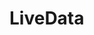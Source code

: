 # LiveData

<!-- LiveData:
LiveData 是 Android 架构组件中的一个类，用于在应用程序的不同组件之间共享观察数据。它具有生命周期感知能力，这意味着它会自动在相关组件（如 Activity、Fragment）的生命周期内更新数据。以下是 LiveData 的一些关键特点：

生命周期感知： LiveData 可以感知相关组件的生命周期状态，它会在活跃状态时分发数据，而在非活跃状态时停止分发，以防止内存泄漏。

自动刷新： 当数据发生变化时，LiveData 会自动通知观察者，这样你就不需要手动刷新用户界面。

避免内存泄漏： LiveData 设计时考虑了生命周期，并采用弱引用，因此它不容易导致内存泄漏。

线程安全： LiveData 会确保数据的更改在主线程上进行，因此你可以放心地在观察者中更新用户界面。

使用示例：

java
Copy code
public class MyViewModel extends ViewModel {
    private MutableLiveData<String> liveData = new MutableLiveData<>();

    public LiveData<String> getLiveData() {
        return liveData;
    }

    public void updateData(String newData) {
        liveData.setValue(newData);
    }
}
DataModel:
DataModel 通常是指应用程序中负责管理和处理数据的模块或类。它包含了与数据相关的逻辑，可以负责从数据库、网络或其他数据源中检索数据，并将数据提供给应用程序的其他部分。

DataModel 的职责可能包括：

数据获取： 从不同的数据源中获取数据，如数据库、网络服务等。

数据转换： 对数据进行处理和转换，以便适应应用程序的需求。

数据更新： 更新数据，可能是通过用户操作或后台任务。

数据存储： 将数据保存到适当的持久性存储中，例如数据库。

DataModel 的实现通常取决于应用程序的架构和需求。它可以是一个简单的类、一个仓库模式的实现或者是使用其他模式如 Repository 模式。

java
Copy code
public class MyDataModel {
    // 数据模型的实现逻辑
    // 可能包括数据获取、转换、更新等操作
}
综合使用 LiveData 和 DataModel 可以实现数据的响应式处理，使得数据的变化能够自动更新到 UI，同时提高了代码的可维护性和可测试性。




 -->
